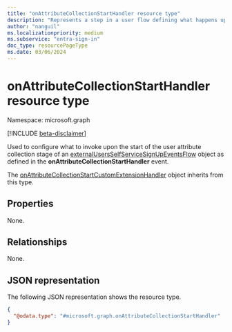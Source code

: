 ```yaml
---
title: "onAttributeCollectionStartHandler resource type"
description: "Represents a step in a user flow defining what happens upon the start of the user attribute collection stage."
author: "nanguil"
ms.localizationpriority: medium
ms.subservice: "entra-sign-in"
doc_type: resourcePageType
ms.date: 03/06/2024
---
```


# onAttributeCollectionStartHandler resource type

Namespace: microsoft.graph

[!INCLUDE [beta-disclaimer](../../includes/beta-disclaimer.md)]

Used to configure what to invoke upon the start of the user attribute collection stage of an [externalUsersSelfServiceSignUpEventsFlow](externalUsersSelfServiceSignUpEventsFlow.md) object as defined in the **onAttributeCollectionStartHandler** event.

The [onAttributeCollectionStartCustomExtensionHandler](../resources/onattributecollectionstartcustomextensionhandler.md) object inherits from this type.

## Properties
None.

## Relationships
None.

## JSON representation
The following JSON representation shows the resource type.
<!-- {
  "blockType": "resource",
  "@odata.type": "microsoft.graph.onAttributeCollectionStartHandler"
}
-->
``` json
{
  "@odata.type": "#microsoft.graph.onAttributeCollectionStartHandler"
}
```

